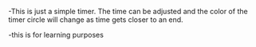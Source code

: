 -This is just a simple timer. The time can be adjusted and the color of the timer circle will change as time gets closer to an end. 

-this is for learning purposes